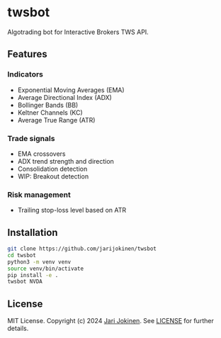 # twsbot

Algotrading bot for Interactive Brokers TWS API.

## Features

### Indicators

- Exponential Moving Averages (EMA)
- Average Directional Index (ADX)
- Bollinger Bands (BB)
- Keltner Channels (KC)
- Average True Range (ATR)

### Trade signals

- EMA crossovers
- ADX trend strength and direction
- Consolidation detection
- WIP: Breakout detection

### Risk management

- Trailing stop-loss level based on ATR

## Installation

```bash
git clone https://github.com/jarijokinen/twsbot
cd twsbot
python3 -m venv venv
source venv/bin/activate
pip install -e .
twsbot NVDA
```

## License

MIT License. Copyright (c) 2024 [Jari Jokinen](https://jarijokinen.com).  See
[LICENSE](https://github.com/jarijokinen/twsbot/blob/main/LICENSE.txt)
for further details.
